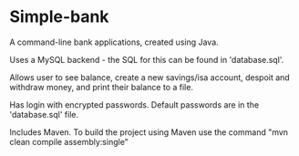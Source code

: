 # Simple-bank

A command-line bank applications, created using Java.

Uses a MySQL backend - the SQL for this can be found in 'database.sql'.

Allows user to see balance, create a new savings/isa account, despoit and withdraw money, and print their balance to a file. 

Has login with encrypted passwords. Default passwords are in the 'database.sql' file.

Includes Maven. To build the project using Maven use the command "mvn clean compile assembly:single"